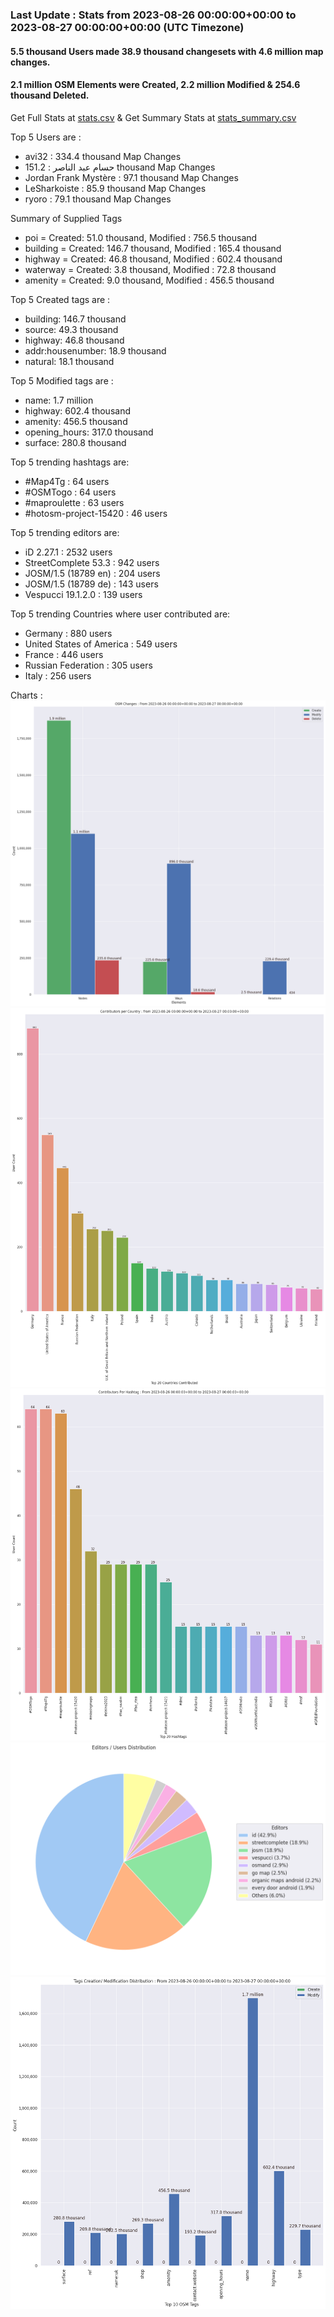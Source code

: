 ### Last Update : Stats from 2023-08-26 00:00:00+00:00 to 2023-08-27 00:00:00+00:00 (UTC Timezone)

#### 5.5 thousand Users made 38.9 thousand changesets with 4.6 million map changes.
#### 2.1 million OSM Elements were Created, 2.2 million Modified & 254.6 thousand Deleted.
Get Full Stats at [stats.csv](/stats/Global/Daily/stats.csv)
 & Get Summary Stats at [stats_summary.csv](/stats/Global/Daily/stats_summary.csv)

Top 5 Users are : 
- avi32 : 334.4 thousand Map Changes
- حسام عبد الناصر : 151.2 thousand Map Changes
- Jordan Frank Mystère : 97.1 thousand Map Changes
- LeSharkoiste : 85.9 thousand Map Changes
- ryoro : 79.1 thousand Map Changes

Summary of Supplied Tags
- poi = Created: 51.0 thousand, Modified : 756.5 thousand
- building = Created: 146.7 thousand, Modified : 165.4 thousand
- highway = Created: 46.8 thousand, Modified : 602.4 thousand
- waterway = Created: 3.8 thousand, Modified : 72.8 thousand
- amenity = Created: 9.0 thousand, Modified : 456.5 thousand


Top 5 Created tags are :
- building: 146.7 thousand
- source: 49.3 thousand
- highway: 46.8 thousand
- addr:housenumber: 18.9 thousand
- natural: 18.1 thousand


Top 5 Modified tags are :
- name: 1.7 million
- highway: 602.4 thousand
- amenity: 456.5 thousand
- opening_hours: 317.0 thousand
- surface: 280.8 thousand


Top 5 trending hashtags are:
- #Map4Tg : 64 users
- #OSMTogo : 64 users
- #maproulette : 63 users
- #hotosm-project-15420 : 46 users


Top 5 trending editors are:
- iD 2.27.1 : 2532 users
- StreetComplete 53.3 : 942 users
- JOSM/1.5 (18789 en) : 204 users
- JOSM/1.5 (18789 de) : 143 users
- Vespucci 19.1.2.0 : 139 users


Top 5 trending Countries where user contributed are:
- Germany : 880 users
- United States of America : 549 users
- France : 446 users
- Russian Federation : 305 users
- Italy : 256 users


 Charts : 
![Alt text](./stats_osm_changes.png) 
![Alt text](./stats_users_per_country.png) 
![Alt text](./stats_users_per_hashtag.png) 
![Alt text](./stats_editors_pie_chart.png) 
![Alt text](./stats_tags.png) 
